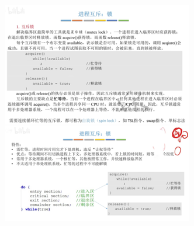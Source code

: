 

![输入图片说明](/imgs/2025-09-18/RzqJaEwmNZuRLSU2.png)
![输入图片说明](/imgs/2025-09-18/ctQBWZ9fcT1xa69t.png)
<!--stackedit_data:
eyJoaXN0b3J5IjpbMTI2MjQ4OTQ4MF19
-->